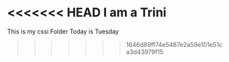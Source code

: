 <<<<<<< HEAD
I am a Trini
=======
This is my cssi Folder
 Today is Tuesday 
 
>>>>>>> 1646d89ff74e5487e2a59e101e51ca3d43979f15
